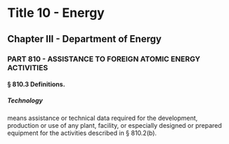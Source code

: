 
# Title 10 - Energy
## Chapter III - Department of Energy
### PART 810 - ASSISTANCE TO FOREIGN ATOMIC ENERGY ACTIVITIES
#### § 810.3 Definitions.
##### Technology

means assistance or technical data required for the development, production or use of any plant, facility, or especially designed or prepared equipment for the activities described in § 810.2(b).
